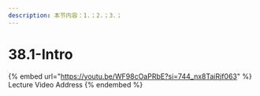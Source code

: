 ```yaml
---
description: 本节内容：1.；2.；3.；
---
```


# 38.1-Intro

{% embed url="https://youtu.be/WF98cOaPRbE?si=744_nx8TaiRjf063" %}
Lecture Video Address
{% endembed %}
